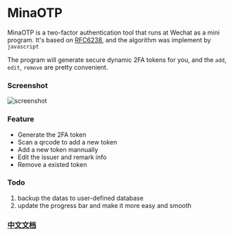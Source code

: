 # MinaOTP

MinaOTP is a two-factor authentication tool that runs at Wechat as a mini program. It's based on [RFC6238](https://tools.ietf.org/html/rfc6238), and the algorithm was implement by `javascript`

The program will generate secure dynamic 2FA tokens for you, and the `add`, `edit`, `remove` are pretty convenient.

### Screenshot

![screenshot](http://orhcxc3kd.bkt.clouddn.com/WechatIMG8.png?imageView2/2/w/400)

### Feature

* Generate the 2FA token
* Scan a qrcode to add a new token
* Add a new token mannually
* Edit the issuer and remark info
* Remove a existed token

### Todo

1. backup the datas to user-defined database
2. update the progress bar and make it more easy and smooth

### [中文文档](README_zh.md)